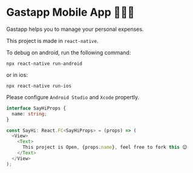 # Gastapp Mobile App 📱🤗💵

Gastapp helps you to manage your personal expenses.

This project is made in `react-native`.

To debug on android, run the following command:

```
npx react-native run-android
```

or in ios:

```
npx react-native run-ios
```

Please configure `Android Studio` and `Xcode` propertly.

```typescript
interface SayHiProps {
  name: string;
}

const SayHi: React.FC<SayHiProps> = (props) => (
  <View>
    <Text>
      This project is Open, {props.name}, feel free to fork this 😊
    </Text>
  </View>
);
```